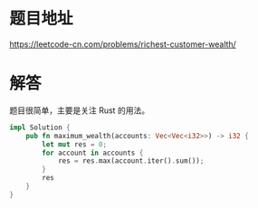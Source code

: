 # 题目地址

<https://leetcode-cn.com/problems/richest-customer-wealth/>

# 解答

题目很简单，主要是关注 Rust 的用法。

```Rust
impl Solution {
    pub fn maximum_wealth(accounts: Vec<Vec<i32>>) -> i32 {
        let mut res = 0;
        for account in accounts {
            res = res.max(account.iter().sum());
        }
        res
    }
}
```

